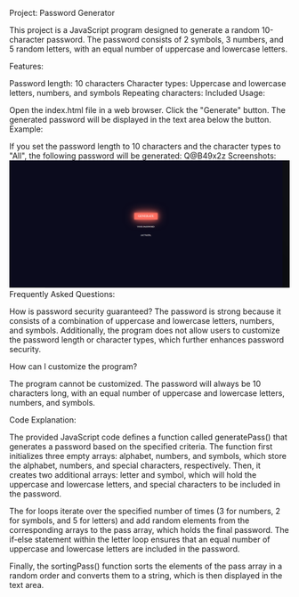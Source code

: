 Project: Password Generator

This project is a JavaScript program designed to generate a random 10-character password. The password consists of 2 symbols, 3 numbers, and 5 random letters, with an equal number of uppercase and lowercase letters.

Features:

Password length: 10 characters
Character types: Uppercase and lowercase letters, numbers, and symbols
Repeating characters: Included
Usage:

Open the index.html file in a web browser.
Click the "Generate" button.
The generated password will be displayed in the text area below the button.
Example:

If you set the password length to 10 characters and the character types to "All", the following password will be generated:
Q@B49x2z
Screenshots:
![projectimage](./img/projectImg.png)
Frequently Asked Questions:

How is password security guaranteed?
The password is strong because it consists of a combination of uppercase and lowercase letters, numbers, and symbols. Additionally, the program does not allow users to customize the password length or character types, which further enhances password security.

How can I customize the program?

The program cannot be customized. The password will always be 10 characters long, with an equal number of uppercase and lowercase letters, numbers, and symbols.

Code Explanation:

The provided JavaScript code defines a function called generatePass() that generates a password based on the specified criteria. The function first initializes three empty arrays: alphabet, numbers, and symbols, which store the alphabet, numbers, and special characters, respectively. Then, it creates two additional arrays: letter and symbol, which will hold the uppercase and lowercase letters, and special characters to be included in the password.

The for loops iterate over the specified number of times (3 for numbers, 2 for symbols, and 5 for letters) and add random elements from the corresponding arrays to the pass array, which holds the final password. The if-else statement within the letter loop ensures that an equal number of uppercase and lowercase letters are included in the password.

Finally, the sortingPass() function sorts the elements of the pass array in a random order and converts them to a string, which is then displayed in the text area.

